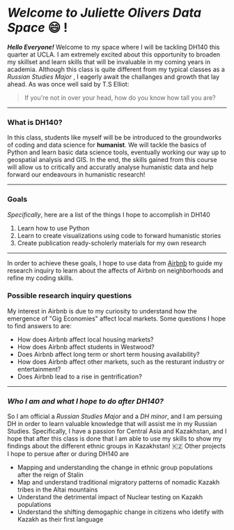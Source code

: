 # __*Welcome to Juliette Olivers Data Space*__ :smile: !
*__Hello Everyone!__* Welcome to my space where I will be tackling DH140 this quarter at UCLA. 
I am extremely excited about this opportunity to broaden my skillset and learn skills that will be invaluable in my coming years in academia.
Although this class is quite different from my typical classes as a _Russian Studies Major_ , 
I eagerly await the challanges and growth that lay ahead.
  As was once well said by T.S Elliot:
>If you're not in over your head,
>how do you know how tall you are?
___ 
### What is DH140?
In this class, students like myself will be be introduced to the groundworks of coding and data science for __humanist__. We will tackle the basics of Python and learn basic data science tools, eventually working our way up to geospatial analysis and GIS. In the end, the skills gained from this course will allow us to critically and accuratly analyse humanistic data and help forward our endeavours in humanistic research!
___
### Goals
_Specifically_, here are a list of the things I hope to accomplish in DH140
1. Learn how to use Python 
2. Learn to create visualizations using code to forward humanistic stories
3. Create publication ready-scholerly materials for my own research 

___

In order to achieve these goals, I hope to use data from [Airbnb](http://insideairbnb.com/get-the-data.html)
 to guide my research inquiry to learn about the affects of Airbnb on neighborhoods and refine my coding skills.
### Possible research inquiry questions
My interest in Airbnb is due to my curiosity to understand how the emergence of "Gig Economies" affect local markets.
Some questions I hope to find answers to are:
* How does Airbnb affect local housing markets?
* How does Airbnb affect students in Westwood?
* Does Airbnb affect long term or short term housing availability?
* How does Airbnb affect other markets, such as the resturant industry or entertainment? 
* Does Airbnb lead to a rise in gentrification?

___

### _**Who I am and what I hope to do after DH140?**_
So I am official a *Russian Studies Major* and a *DH minor*, and I am persuing DH in order to learn valuable knowledge that will assist me in my Russian Studies. Specifically, I have a passion for Central Asia and Kazakhstan, and I hope that after this class is done that I am able to use my skills to show my findings about the different ethnic groups in Kazakhstan! :kazakhstan:
Other projects I hope to persue after or during DH140 are
* Mapping and understanding the change in ethnic group populations after the reign of Stalin
* Маp and understand traditional migratory patterns of nomadic Kazakh tribes in the Altai mountains
* Understand the detrimental impact of Nuclear testing on Kazakh populations
* Understand the shifting demogaphic change in citizens who idetify with Kazakh as their first language

